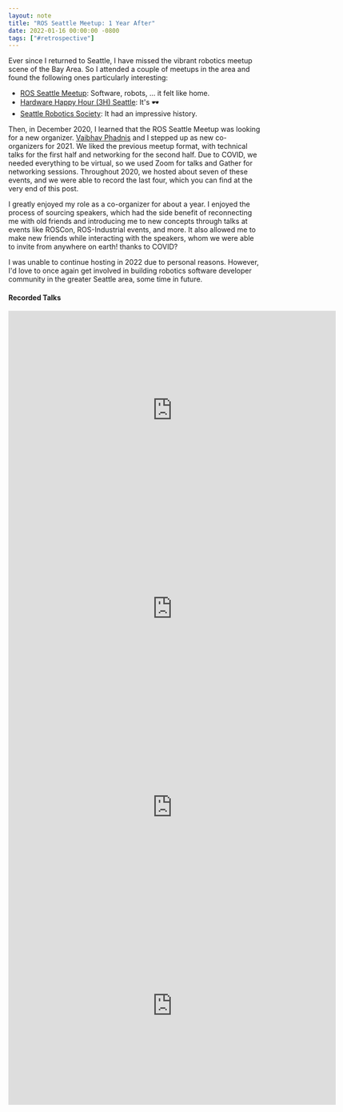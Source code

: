 ```yaml
---
layout: note
title: "ROS Seattle Meetup: 1 Year After"
date: 2022-01-16 00:00:00 -0800
tags: ["#retrospective"]
---
```


Ever since I returned to Seattle, I have missed the vibrant robotics meetup scene of the Bay Area.
So I attended a couple of meetups in the area and found the following ones particularly interesting:

- [ROS Seattle Meetup](https://www.meetup.com/ROS-Seattle/): Software, robots, ... it felt like home.
- [Hardware Happy Hour (3H) Seattle](https://www.meetup.com/seattle-hardware-happy-hour-3h/): It's 🕶️
- [Seattle Robotics Society](https://seattlerobotics.org/): It had an impressive history.

Then, in December 2020, I learned that the ROS Seattle Meetup was looking for a new organizer.
[Vaibhav Phadnis](https://www.linkedin.com/in/vaibhav-phadnis-4637b84/) and I stepped up as new co-organizers for 2021.
We liked the previous meetup format, with technical talks for the first half and networking for the second half.
Due to COVID, we needed everything to be virtual, so we used Zoom for talks and Gather for networking sessions.
Throughout 2020, we hosted about seven of these events, and we were able to record the last four, which you can find at the very end of this post.

I greatly enjoyed my role as a co-organizer for about a year.
I enjoyed the process of sourcing speakers, which had the side benefit of reconnecting me with old friends and introducing me to new concepts through talks at events like ROSCon, ROS-Industrial events, and more.
It also allowed me to make new friends while interacting with the speakers, whom we were able to invite from anywhere on earth! thanks to COVID?

I was unable to continue hosting in 2022 due to personal reasons.
However, I'd love to once again get involved in building robotics software developer community in the greater Seattle area, some time in future.

#### Recorded Talks

<iframe width="655" height="397" src="https://www.youtube.com/embed/videoseries?list=PLznkdfD7hD6Jnue9gvPY6CHcr3AvgmmEv" title="YouTube video player" frameborder="0" allow="accelerometer; autoplay; clipboard-write; encrypted-media; gyroscope; picture-in-picture; web-share" allowfullscreen></iframe>

<iframe width="655" height="397" src="https://www.youtube.com/embed/T1YwSFzyYRA" title="YouTube video player" frameborder="0" allow="accelerometer; autoplay; clipboard-write; encrypted-media; gyroscope; picture-in-picture; web-share" allowfullscreen></iframe>

<iframe width="655" height="397" src="https://www.youtube.com/embed/FuFccwmvaAs" title="YouTube video player" frameborder="0" allow="accelerometer; autoplay; clipboard-write; encrypted-media; gyroscope; picture-in-picture; web-share" allowfullscreen></iframe>

<iframe width="655" height="397" src="https://www.youtube.com/embed/M1ZTYvdTW2s" title="YouTube video player" frameborder="0" allow="accelerometer; autoplay; clipboard-write; encrypted-media; gyroscope; picture-in-picture; web-share" allowfullscreen></iframe>

<br>